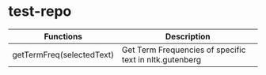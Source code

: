 # test-repo

| Functions                    | Description                                                                          |
|------------------------------|--------------------------------------------------------------------------------------|
| getTermFreq(selectedText)    | Get Term Frequencies of specific text in nltk.gutenberg                              |
